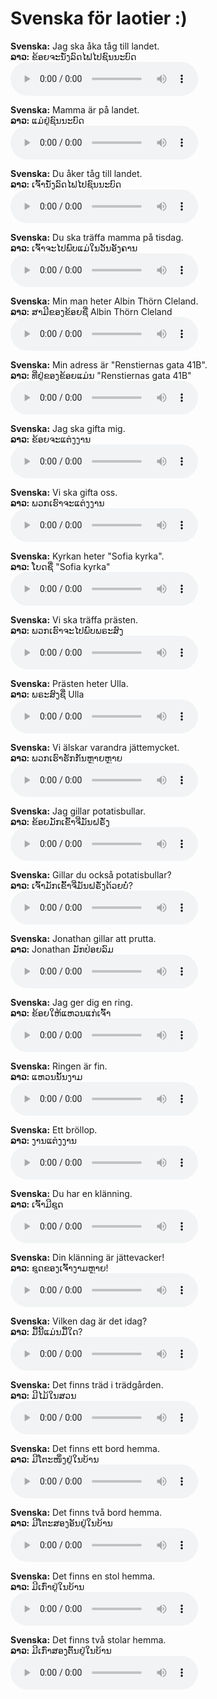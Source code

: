 # Svenska för laotier :)

**Svenska:** Jag ska åka tåg till landet.  
**ລາວ:** ຂ້ອຍຈະນັ່ງລົດໄຟໄປຊົນນະບົດ  
<audio controls src="audio/jag_ska_åka_tåg_till_landet.m4a"></audio>

**Svenska:** Mamma är på landet.  
**ລາວ:** ແມ່ຢູ່ຊົນນະບົດ  
<audio controls src="audio/mamma_är_på_landet.mp3"></audio>

**Svenska:** Du åker tåg till landet.  
**ລາວ:** ເຈົ້ານັ່ງລົດໄຟໄປຊົນນະບົດ  
<audio controls src="audio/du_åker_tåg_till_landet.mp3"></audio>

**Svenska:** Du ska träffa mamma på tisdag.  
**ລາວ:** ເຈົ້າຈະໄປພົບແມ່ໃນວັນອັງຄານ  
<audio controls src="audio/du_ska_träffa_mamma_på_tisdag.mp3"></audio>

**Svenska:** Min man heter Albin Thörn Cleland.  
**ລາວ:** ສາມີຂອງຂ້ອຍຊື່ Albin Thörn Cleland  
<audio controls src="audio/min_man_heter_albin_thörn_cleland.mp3"></audio>

**Svenska:** Min adress är "Renstiernas gata 41B".  
**ລາວ:** ທີ່ຢູ່ຂອງຂ້ອຍແມ່ນ "Renstiernas gata 41B"  
<audio controls src="audio/min_adress_är_renstiernas_gata_41b.mp3"></audio>

**Svenska:** Jag ska gifta mig.  
**ລາວ:** ຂ້ອຍຈະແຕ່ງງານ  
<audio controls src="audio/jag_ska_gifta_mig.mp3"></audio>

**Svenska:** Vi ska gifta oss.  
**ລາວ:** ພວກເຮົາຈະແຕ່ງງານ  
<audio controls src="audio/vi_ska_gifta_oss.mp3"></audio>

**Svenska:** Kyrkan heter "Sofia kyrka".  
**ລາວ:** ໂບດຊື່ "Sofia kyrka"  
<audio controls src="audio/kyrkan_heter_sofia_kyrka.mp3"></audio>

**Svenska:** Vi ska träffa prästen.  
**ລາວ:** ພວກເຮົາຈະໄປພົບພຣະສົງ  
<audio controls src="audio/vi_ska_träffa_prästen.mp3"></audio>

**Svenska:** Prästen heter Ulla.  
**ລາວ:** ພຣະສົງຊື່ Ulla  
<audio controls src="audio/prästen_heter_ulla.mp3"></audio>

**Svenska:** Vi älskar varandra jättemycket.  
**ລາວ:** ພວກເຮົາຮັກກັນຫຼາຍຫຼາຍ  
<audio controls src="audio/vi_älskar_varandra_jättemycket.mp3"></audio>

**Svenska:** Jag gillar potatisbullar.  
**ລາວ:** ຂ້ອຍມັກເຂົ້າຈີ່ມັນຝຣັ່ງ  
<audio controls src="audio/jag_gillar_potatisbullar.mp3"></audio>

**Svenska:** Gillar du också potatisbullar?  
**ລາວ:** ເຈົ້າມັກເຂົ້າຈີ່ມັນຝຣັ່ງດ້ວຍບໍ່?  
<audio controls src="audio/gillar_du_också_potatisbullar.mp3"></audio>

**Svenska:** Jonathan gillar att prutta.  
**ລາວ:** Jonathan ມັກປ່ອຍລົມ  
<audio controls src="audio/jonathan_gillar_att_prutta.mp3"></audio>

**Svenska:** Jag ger dig en ring.  
**ລາວ:** ຂ້ອຍໃຫ້ແຫວນແກ່ເຈົ້າ  
<audio controls src="audio/jag_ger_dig_en_ring.mp3"></audio>

**Svenska:** Ringen är fin.  
**ລາວ:** ແຫວນນັ້ນງາມ  
<audio controls src="audio/ringen_är_fin.mp3"></audio>

**Svenska:** Ett bröllop.  
**ລາວ:** ງານແຕ່ງງານ  
<audio controls src="audio/ett_bröllop.mp3"></audio>

**Svenska:** Du har en klänning.  
**ລາວ:** ເຈົ້າມີຊຸດ  
<audio controls src="audio/du_har_en_klänning.mp3"></audio>

**Svenska:** Din klänning är jättevacker!  
**ລາວ:** ຊຸດຂອງເຈົ້າງາມຫຼາຍ!  
<audio controls src="audio/din_klänning_är_jättevacker.mp3"></audio>

**Svenska:** Vilken dag är det idag?  
**ລາວ:** ມື້ນີ້ແມ່ນມື້ໃດ?  
<audio controls src="audio/vilken_dag_är_det_idag.mp3"></audio>

**Svenska:** Det finns träd i trädgården.  
**ລາວ:** ມີໄມ້ໃນສວນ  
<audio controls src="audio/det_finns_träd_i_trädgården.mp3"></audio>

**Svenska:** Det finns ett bord hemma.  
**ລາວ:** ມີໂຕະໜຶ່ງຢູ່ໃນບ້ານ  
<audio controls src="audio/det_finns_ett_bord_hemma.mp3"></audio>

**Svenska:** Det finns två bord hemma.  
**ລາວ:** ມີໂຕະສອງອັນຢູ່ໃນບ້ານ  
<audio controls src="audio/det_finns_två_bord_hemma.mp3"></audio>

**Svenska:** Det finns en stol hemma.  
**ລາວ:** ມີເກົ່າຢູ່ໃນບ້ານ  
<audio controls src="audio/det_finns_en_stol_hemma.mp3"></audio>

**Svenska:** Det finns två stolar hemma.  
**ລາວ:** ມີເກົ່າສອງຕົ້ນຢູ່ໃນບ້ານ  
<audio controls src="audio/det_finns_två_stolar_hemma.mp3"></audio>